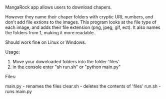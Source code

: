 MangaRock app allows users to download chapers.

However they name their chaper folders with cryptic URL numbers, and don't add file extions to the images.
This program looks at the file type of each image, and adds their file extension (png, jpeg, gif, ect).
It also names the folders from 1, making it more readable.

Should work fine on Linux or Windows.

Usage:

1)  Move your downloaded folders into the folder 'files'
2)  in the console enter "sh run.sh" or "python main.py"

Files:

main.py - renames the files
clear.sh - deletes the contents of 'files'
run.sh - runs main.py
